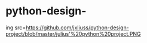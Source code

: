 # python-design-
ing src=https://github.com/jxliuss/python-design-project/blob/master/julius'%20python%20project.PNG
